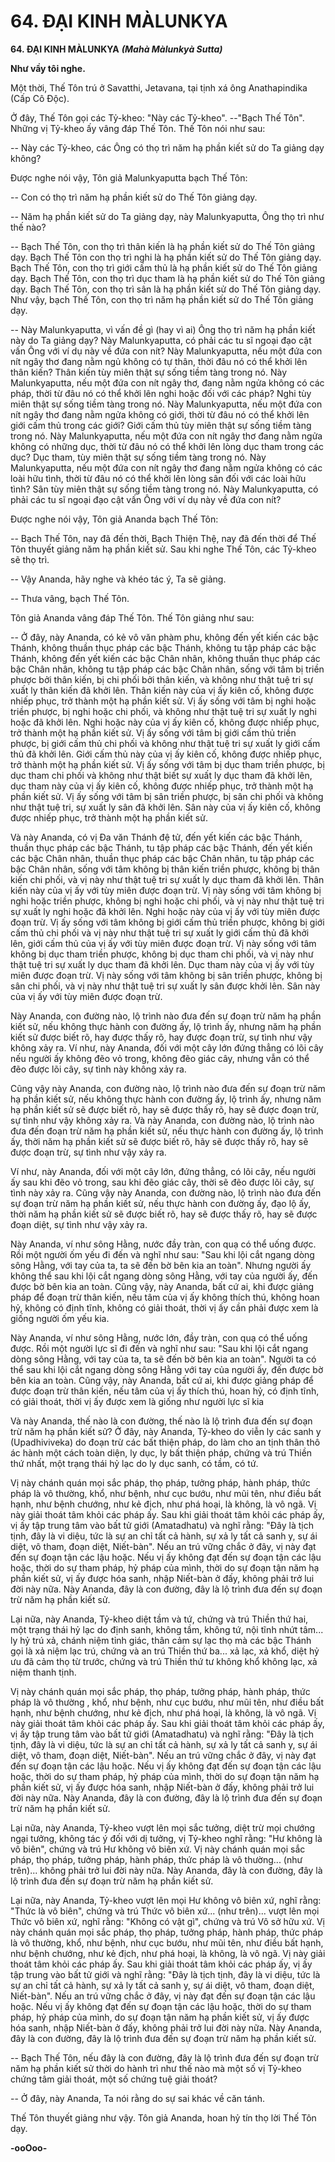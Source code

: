 # 64. ÐẠI KINH MÀLUNKYA

**64. ÐẠI KINH MÀLUNKYA**
***(Mahà Màlunkyà Sutta)***

**Như vầy tôi nghe.**

Một thời, Thế Tôn trú ở Savatthi, Jetavana, tại tịnh xá ông Anathapindika (Cấp Cô Ðộc).

Ở đây, Thế Tôn gọi các Tỷ-kheo: "Này các Tỷ-kheo". --"Bạch Thế Tôn". Những vị Tỷ-kheo ấy vâng
đáp Thế Tôn. Thế Tôn nói như sau:

-- Này các Tỷ-kheo, các Ông có thọ trì năm hạ phần kiết sử do Ta giảng dạy không?

Ðược nghe nói vậy, Tôn giả Malunkyaputta bạch Thế Tôn:

-- Con có thọ trì năm hạ phần kiết sử do Thế Tôn giảng dạy.

-- Năm hạ phần kiết sử do Ta giảng dạy, này Malunkyaputta, Ông thọ trì như thế nào?

-- Bạch Thế Tôn, con thọ trì thân kiến là hạ phần kiết sử do Thế Tôn giảng dạy. Bạch Thế Tôn con thọ
trì nghi là hạ phần kiết sử do Thế Tôn giảng dạy. Bạch Thế Tôn, con thọ trì giới cấm thủ là hạ phần kiết
sử do Thế Tôn giảng dạy. Bạch Thế Tôn, con thọ trì dục tham là hạ phần kiết sử do Thế Tôn giảng dạy.
Bạch Thế Tôn, con thọ trì sân là hạ phần kiết sử do Thế Tôn giảng dạy. Như vậy, bạch Thế Tôn, con thọ
trì năm hạ phần kiết sử do Thế Tôn giảng dạy.

<!--pg-->
-- Này Malunkyaputta, vì vấn đề gì (hay vì ai) Ông thọ trì năm hạ phần kiết này do Ta giảng dạy? Này
Malunkyaputta, có phải các tu sĩ ngoại đạo cật vấn Ông với ví dụ này về đứa con nít? Này
Malunkyaputta, nếu một đứa con nít ngây thơ đang nằm ngủ không có tự thân, thời đâu nó có thể khởi
lên thân kiến? Thân kiến tùy miên thật sự sống tiềm tàng trong nó. Này Malunkyaputta, nếu một đứa
con nít ngây thơ, đang nằm ngửa không có các pháp, thời từ đâu nó có thể khởi lên nghi hoặc đối với
các pháp? Nghi tùy miên thật sự sống tiềm tàng trong nó. Này Malunkyaputta, nếu một đứa con nít ngây
thơ đang nằm ngửa không có giới, thời từ đâu nó có thể khởi lên giới cấm thủ trong các giới? Giới cấm
thủ tùy miên thật sự sống tiềm tàng trong nó. Này Malunkyaputta, nếu một đứa con nít ngây thơ đang
nằm ngửa không có những dục, thời từ đâu nó có thể khởi lên lòng dục tham trong các dục? Dục tham,
tùy miên thật sự sống tiềm tàng trong nó. Này Malunkyaputta, nếu một đứa con nít ngây thơ đang nằm
ngửa không có các loài hữu tình, thời từ đâu nó có thể khởi lên lòng sân đối với các loài hữu tình? Sân
tùy miên thật sự sống tiềm tàng trong nó. Này Malunkyaputta, có phải các tu sĩ ngoại đạo cật vấn Ông
với ví dụ này về đứa con nít?

Ðược nghe nói vậy, Tôn giả Ananda bạch Thế Tôn:

-- Bạch Thế Tôn, nay đã đến thời, Bạch Thiện Thệ, nay đã đến thời để Thế Tôn thuyết giảng năm hạ
phần kiết sử. Sau khi nghe Thế Tôn, các Tỷ-kheo sẽ thọ trì.

-- Vậy Ananda, hãy nghe và khéo tác ý, Ta sẽ giảng.

-- Thưa vâng, bạch Thế Tôn.

Tôn giả Ananda vâng đáp Thế Tôn. Thế Tôn giảng như sau:

<!--pg-->
-- Ở đây, này Ananda, có kẻ vô văn phàm phu, không đến yết kiến các bậc Thánh, không thuần thục
pháp các bậc Thánh, không tu tập pháp các bậc Thánh, không đến yết kiến các bậc Chân nhân, không
thuần thục pháp các bậc Chân nhân, không tu tập pháp các bậc Chân nhân, sống với tâm bị triền phược
bởi thân kiến, bị chi phối bởi thân kiến, và không như thật tuệ tri sự xuất ly thân kiến đã khởi lên. Thân
kiến này của vị ấy kiên cố, không được nhiếp phục, trở thành một hạ phần kiết sử. Vị ấy sống với tâm bị
nghi hoặc triền phược, bị nghi hoặc chi phối, và không như thật tuệ tri sự xuất ly nghi hoặc đã khởi lên.
Nghi hoặc này của vị ấy kiên cố, không được nhiếp phục, trở thành một hạ phần kiết sử. Vị ấy sống với
tâm bị giới cấm thủ triền phược, bị giới cấm thủ chi phối và không như thật tuệ tri sự xuất ly giới cấm
thủ đã khởi lên. Giới cấm thủ này của vị ấy kiên cố, không được nhiếp phục, trở thành một hạ phần kiết
sử. Vị ấy sống với tâm bị dục tham triền phược, bị dục tham chi phối và không như thật biết sự xuất ly
dục tham đã khởi lên, dục tham này của vị ấy kiên cố, không được nhiếp phục, trở thành một hạ phần
kiết sử. Vị ấy sống với tâm bị sân triền phược, bị sân chi phối và không như thật tuệ tri, sự xuất ly sân đã
khởi lên. Sân này của vị ấy kiên cố, không được nhiếp phục, trở thành một hạ phần kiết sử.

Và này Ananda, có vị Ða văn Thánh đệ tử, đến yết kiến các bậc Thánh, thuần thục pháp các bậc Thánh,
tu tập pháp các bậc Thánh, đến yết kiến các bậc Chân nhân, thuần thục pháp các bậc Chân nhân, tu tập
pháp các bậc Chân nhân, sống với tâm không bị thân kiến triền phược, không bị thân kiến chi phối, và vị
này như thật tuệ tri sự xuất ly dục tham đã khởi lên. Thân kiến này của vị ấy với tùy miên được đoạn trừ.
Vị này sống với tâm không bị nghi hoặc triền phược, không bị nghi hoặc chi phối, và vị này như thật tuệ
tri sự xuất ly nghi hoặc đã khởi lên. Nghi hoặc này của vị ấy với tùy miên được đoạn trừ. Vị ấy sống với
tâm không bị giới cấm thủ triền phược, không bị giới cấm thủ chi phối và vị này như thật tuệ tri sự xuất
ly giới cấm thủ đã khởi lên, giới cấm thủ của vị ấy với tùy miên được đoạn trừ. Vị này sống với tâm
không bị dục tham triền phược, không bị dục tham chi phối, và vị này như thật tuệ tri sự xuất ly dục
tham đã khởi lên. Dục tham này của vị ấy với tùy miên được đoạn trừ. Vị này sống với tâm không bị sân
triền phược, không bị sân chi phối, và vị này như thật tuệ tri sự xuất ly sân được khởi lên. Sân này của vị
ấy với tùy miên được đoạn trừ.

Này Ananda, con đường nào, lộ trình nào đưa đến sự đoạn trừ năm hạ phần kiết sử, nếu không thực
hành con đường ấy, lộ trình ấy, nhưng năm hạ phần kiết sử được biết rõ, hay được thấy rõ, hay được
đoạn trừ, sự tình như vậy không xảy ra. Ví như, này Ananda, đối với một cây lớn đứng thẳng có lõi cây
nếu người ấy không đẽo vỏ trong, không đẽo giác cây, nhưng vẫn có thể đẽo được lõi cây, sự tình này
không xảy ra.

Cũng vậy này Ananda, con đường nào, lộ trình nào đưa đến sự đoạn trừ năm hạ phần kiết sử, nếu không
thực hành con đường ấy, lộ trình ấy, nhưng năm hạ phần kiết sử sẽ được biết rõ, hay sẽ được thấy rõ,
hay sẽ được đoạn trừ, sự tình như vậy không xảy ra. Và này Ananda, con đường nào, lộ trình nào đưa
đến đoạn trừ năm hạ phần kiết sử, nếu thực hành con đường ấy, lộ trình ấy, thời năm hạ phần kiết sử sẽ
được biết rõ, hãy sẽ được thấy rõ, hay sẽ được đoạn trừ, sự tình như vậy xảy ra.

Ví như, này Ananda, đối với một cây lớn, đứng thẳng, có lõi cây, nếu người ấy sau khi đẽo vỏ trong, sau
khi đẽo giác cây, thời sẽ đẽo được lõi cây, sự tình này xảy ra. Cũng vậy này Ananda, con đường nào, lộ
trình nào đưa đến sự đoạn trừ năm hạ phần kiết sử, nếu thực hành con đường ấy, đạo lộ ấy, thời năm hạ
phần kiết sử sẽ được biết rõ, hay sẽ được thấy rõ, hay sẽ được đoạn diệt, sự tình như vậy xảy ra.

Này Ananda, ví như sông Hằng, nước đầy tràn, con quạ có thể uống được. Rồi một người ốm yếu đi đến
và nghĩ như sau: "Sau khi lội cắt ngang dòng sông Hằng, với tay của ta, ta sẽ đến bờ bên kia an toàn".
Nhưng người ấy không thể sau khi lội cắt ngang dòng sông Hằng, với tay của người ấy, đến được bờ
bên kia an toàn. Cũng vậy, này Ananda, bất cứ ai, khi được giảng pháp để đoạn trừ thân kiến, nếu tâm
của vị ấy không thích thú, không hoan hỷ, không có định tĩnh, không có giải thoát, thời vị ấy cần phải
được xem là giống người ốm yếu kia.

Này Ananda, ví như sông Hằng, nước lớn, đầy tràn, con quạ có thể uống được. Rồi một người lực sĩ đi
đến và nghĩ như sau: "Sau khi lội cắt ngang dòng sông Hằng, với tay của ta, ta sẽ đến bờ bên kia an
toàn". Người ta có thể sau khi lội cắt ngang dòng sông Hằng với tay của người ấy, đến được bờ bên kia
an toàn. Cũng vậy, này Ananda, bất cứ ai, khi được giảng pháp để được đoạn trừ thân kiến, nếu tâm của
vị ấy thích thú, hoan hỷ, có định tĩnh, có giải thoát, thời vị ấy được xem là giống như người lực sĩ kia

<!--pg-->
Và này Ananda, thế nào là con đường, thế nào là lộ trình đưa đến sự đoạn trừ năm hạ phần kiết sử? Ở
đây, này Ananda, Tỷ-kheo do viễn ly các sanh y (Upadhiviveka) do đoạn trừ các bất thiện pháp, do làm
cho an tịnh thân thô ác hành một cách toàn diện, ly dục, ly bất thiện pháp, chứng và trú Thiền thứ nhất,
một trạng thái hỷ lạc do ly dục sanh, có tầm, có tứ.

<!--pg-->
Vị này chánh quán mọi sắc pháp, thọ pháp, tưởng pháp, hành pháp, thức pháp là vô thường, khổ, như
bệnh, như cục bướu, như mũi tên, như điều bất hạnh, như bệnh chướng, như kẻ địch, như phá hoại, là
không, là vô ngã. Vị này giải thoát tâm khỏi các pháp ấy. Sau khi giải thoát tâm khỏi các pháp ấy, vị ấy
tập trung tâm vào bất tử giới (Amatadhatu) và nghĩ rằng: "Ðây là tịch tịnh, đây là vi diệu, tức là sự an
chỉ tất cả hành, sự xả ly tất cả sanh y, sự ái diệt, vô tham, đoạn diệt, Niết-bàn". Nếu an trú vững chắc ở
đây, vị này đạt đến sự đoạn tận các lậu hoặc. Nếu vị ấy không đạt đến sự đoạn tận các lậu hoặc, thời do
sự tham pháp, hỷ pháp của mình, thời do sự đoạn tận năm hạ phần kiết sử, vị ấy được hóa sanh, nhập
Niết-bàn ở đấy, không phải trở lui đời này nữa. Này Ananda, đây là con đường, đây là lộ trình đưa đến
sự đoạn trừ năm hạ phần kiết sử.

<!--pg-->
Lại nữa, này Ananda, Tỷ-kheo diệt tầm và tứ, chứng và trú Thiền thứ hai, một trạng thái hỷ lạc do định
sanh, không tầm, không tứ, nội tĩnh nhứt tâm...  ly hỷ trú xả, chánh niệm tỉnh giác, thân cảm sự lạc thọ
mà các bậc Thánh gọi là xả niệm lạc trú, chứng và an trú Thiền thứ ba... xả lạc, xả khổ, diệt hỷ ưu đã
cảm thọ từ trước, chứng và trú Thiền thứ tư không khổ không lạc, xả niệm thanh tịnh.

<!--pg-->
Vị này chánh quán mọi sắc pháp, thọ pháp, tưởng pháp, hành pháp, thức pháp là vô thường , khổ, như
bệnh, như cục bướu, như mũi tên, như điều bất hạnh, như bệnh chướng, như kẻ địch, như phá hoại, là
không, là vô ngã. Vị này giải thoát tâm khỏi các pháp ấy. Sau khi giải thoát tâm khỏi các pháp ấy, vị ấy
tập trung tâm vào bất tử giới (Amatadhatu) và nghĩ rằng: "Ðây là tịch tịnh, đây là vi diệu, tức là sự an
chỉ tất cả hành, sự xả ly tất cả sanh y, sự ái diệt, vô tham, đoạn diệt, Niết-bàn". Nếu an trú vững chắc ở
đây, vị này đạt đến sự đoạn tận các lậu hoặc. Nếu vị ấy không đạt đến sự đoạn tận các lậu hoặc, thời do
sự tham pháp, hỷ pháp của mình, thời do sự đoạn tận năm hạ phần kiết sử, vị ấy được hóa sanh, nhập
Niết-bàn ở đấy, không phải trở lui đời này nữa. Này Ananda, đây là con đường, đây là lộ trình đưa đến
sự đoạn trừ năm hạ phần kiết sử.

<!--pg-->
Lại nữa, này Ananda, Tỷ-kheo vượt lên mọi sắc tưởng, diệt trừ mọi chướng ngại tưởng, không tác ý đối
với dị tưởng, vị Tỷ-kheo nghĩ rằng: "Hư không là vô biên", chứng và trú Hư không vô biên xứ. Vị này
chánh quán mọi sắc pháp, thọ pháp, tưởng pháp, hành pháp, thức pháp là vô thường... (như trên)...
không phải trở lui đời này nữa. Này Ananda, đây là con đường, đây là lộ trình đưa đến sự đoạn trừ năm
hạ phần kiết sử.

Lại nữa, này Ananda, Tỷ-kheo vượt lên mọi Hư không vô biên xứ, nghĩ rằng: "Thức là vô biên", chứng
và trú Thức vô biên xứ... (như trên)... vượt lên mọi Thức vô biên xứ, nghĩ rằng: "Không có vật gì",
chứng và trú Vô sở hữu xứ. Vị này chánh quán mọi sắc pháp, thọ pháp, tưởng pháp, hành pháp, thức
pháp là vô thường, khổ, như bệnh, như cục bướu, như mũi tên, như điều bất hạnh, như bệnh chướng,
như kẻ địch, như phá hoại, là không, là vô ngã. Vị này giải thoát tâm khỏi các pháp ấy. Sau khi giải
thoát tâm khỏi các pháp ấy, vị ấy tập trung vào bất tử giới và nghĩ rằng: "Ðây là tịch tịnh, đây là vi diệu,
tức là sự an chỉ tất cả hành, sự xả ly tất cả sanh y, sự ái diệt, vô tham, đoạn diệt, Niết-bàn". Nếu an trú
vững chắc ở đây, vị này đạt đến sự đoạn tận các lậu hoặc. Nếu vị ấy không đạt đến sự đoạn tận các lậu
hoặc, thời do sự tham pháp, hỷ pháp của mình, do sự đoạn tận năm hạ phần kiết sử, vị ấy được hóa sanh,
nhập Niết-bàn ở đấy, không phải trở lui đời này nữa. Này Ananda, đây là con đường, đây là lộ trình đưa
đến sự đoạn trừ năm hạ phần kiết sử.

<!--pg-->
-- Bạch Thế Tôn, nếu đây là con đường, đây là lộ trình đưa đến sự đoạn trừ năm hạ phần kiết sử thời do
hành trì như thế nào mà một số vị Tỷ-kheo chứng tâm giải thoát, một số chứng tuệ giải thoát?

-- Ở đây, này Ananda, Ta nói rằng do sự sai khác về căn tánh.

Thế Tôn thuyết giảng như vậy. Tôn giả Ananda, hoan hỷ tín thọ lời Thế Tôn dạy.

**-ooOoo-**

